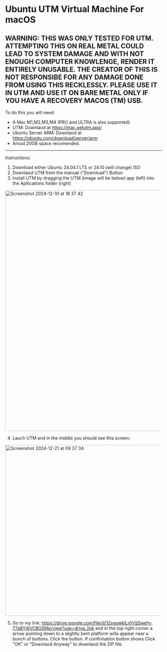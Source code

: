 # Ubuntu UTM Virtual Machine For macOS
WARNING: THIS WAS ONLY TESTED FOR UTM. ATTEMPTING THIS ON REAL METAL COULD LEAD TO SYSTEM DAMAGE AND WITH NOT ENOUGH COMPUTER KNOWLENGE, RENDER IT ENTIRELY UNUSABLE. THE CREATOR OF THIS IS NOT RESPONSIBE FOR ANY DAMAGE DONE FROM USING THIS RECKLESSLY. PLEASE USE IT IN UTM AND USE IT ON BARE METAL ONLY IF YOU HAVE A RECOVERY MACOS (TM) USB. 
---------------------------------------------------------------------------------------------------------------------------------------------------------------
To do this you will need:
- A Mac M1,M2,M3,M4 (PRO and ULTRA is also supported)
- UTM: Downlaod at https://mac.getutm.app/
- Ubuntu Server ARM: Downlaod at https://ubuntu.com/download/server/arm
- Aroud 20GB space recomended.
---------------------------------------------------------------------------------------------------------------------------------------------------------------
Instructions:
1. Download either Ubuntu 24.04.1 LTS or 24.10 (will change) ISO
2. Downlaod UTM from the manual ("Download") Button
3. Install UTM by dragging the UTM (image will be below) app (left) into the Apllications folder (right)
<img width="772" alt="Screenshot 2024-12-10 at 18 37 42" src="https://github.com/user-attachments/assets/c4db889f-e05c-460e-8137-c80621555985">


4. Lauch UTM and in the middle you should see this screen: 
<img width="548" alt="Screenshot 2024-12-21 at 09 37 34" src="https://github.com/user-attachments/assets/7e1585a2-9728-4c2d-b95c-07a5c63956cd" />


5. Go to my link: https://drive.google.com/file/d/12sgqwkILnYrQSwefy-77aBYj6VCBGSMp/view?usp=drive_link and in the
top right corner a arrow pointing down to a slightly bent platform willa appear near a bunch of buttons. Click the button.
If confirmation button shows Click "OK" or "Downlaod Anyway" to downlaod the ZIP file.

